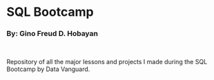 # SQL Bootcamp 

### By: Gino Freud D. Hobayan

<br>

Repository of all the major lessons and projects I made during the SQL Bootcamp by Data Vanguard.




